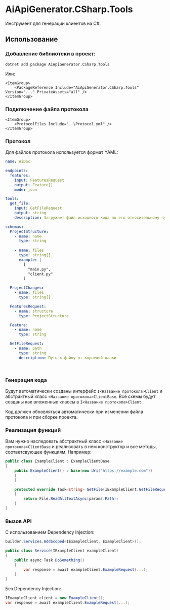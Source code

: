 ﻿# AiApiGenerator.CSharp.Tools

Инструмент для генерации клиентов на C#.

## Использование

### Добавление библиотеки в проект:

```shell
dotnet add package AiApiGenerator.CSharp.Tools
```

Или:

```csproj
<ItemGroup>
    <PackageReference Include="AiApiGenerator.CSharp.Tools" Version="..." PrivateAssets="all" />
</ItemGroup>
```

### Подключение файла протокола

```csproj
<ItemGroup>
    <ProtocolFiles Include="..\Protocol.yml" />
</ItemGroup>
```

### Протокол

Для файлов протокола используется формат YAML:
```yaml
name: AiDoc

endpoints:
  features:
    input: FeaturesRequest
    output: Feature[]
    mode: json

tools:
  get_file:
    input: GetFileRequest
    output: string
    description: Загружает файл исходного кода по его относительному пути

schemas:
  ProjectStructure:
    - name: name
      type: string
    
    - name: files
      type: string[]
      example: |
        [
          "main.py", 
          "client.py"
        ]

  ProjectChanges:
    - name: files
      type: string[]

  FeaturesRequest:
    - name: structure
      type: ProjectStructure

  Feature:
    - name: name
      type: string

  GetFileRequest:
    - name: path
      type: string
      description: Путь к файлу от корневой папки

        
```

### Генерация кода

Будут автоматически созданы интерфейс `I<Название протокола>Client` 
и абстрактный класс `<Название протокола>ClientBase`.
Все схемы будут созданы как вложенные классы в `I<Название протокола>Client`.

Код должен обновляться автоматически при изменении файла протокола и при сборке проекта.

### Реализация функций

Вам нужно наследовать абстрактный класс `<Название протокола>ClientBase` 
и реализовать в нем конструктор и все методы, соответсвующее функциям. Например:

```csharp
public class ExampleClient : ExampleClientBase
{
    public ExampleClient() : base(new Uri("https://example.com"))
    {
    }

    protected override Task<string> GetFile(IExampleClient.GetFileRequest? param)
    {
        return File.ReadAllTextAsync(param?.Path);
    }
}
```

### Вызов API

С использованием Dependency Injection:

```csharp
builder.Services.AddScoped<IExampleClient, ExampleClient>();
```

```csharp
public class Service(IExampleClient exampleClient)
{
    public async Task DoSomething()
    {
        var response = await exampleClient.ExampleRequest(...);
    }
}
```

Без Dependency Injection:

```csharp
IExampleClient client = new ExampleClient();
var response = await exampleClient.ExampleRequest(...);
```